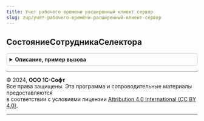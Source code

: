```yaml
---
title: Учет рабочего времени расширенный клиент сервер
slug: zup/учет-рабочего-времени-расширенный-клиент-сервер
---
```



## СостояниеСотрудникаСелектора
<details style="margin: 1em 0; padding: 0.5em; border: 1px solid #ccc; border-radius: 6px;">

<summary style="font-weight: bold; cursor: pointer;">Описание, пример вызова</summary>

```bsl

Функция СостояниеСотрудникаСелектора(Форма, Позиция) Экспорт
```

Пример вызова
```bsl
Результат = УчетРабочегоВремениРасширенныйКлиентСервер.СостояниеСотрудникаСелектора(Форма, Позиция) 
```
</details>

---

© 2024, **ООО 1С-Софт**  
Все права защищены. Эта программа и сопроводительные материалы предоставляются  
в соответствии с условиями лицензии [Attribution 4.0 International (CC BY 4.0)](https://creativecommons.org/licenses/by/4.0/legalcode).

---
